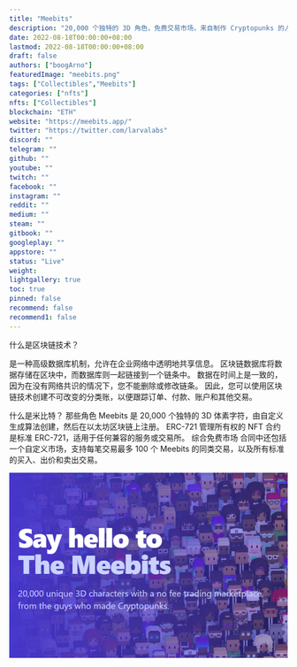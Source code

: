 ```yaml
---
title: "Meebits"
description: "20,000 个独特的 3D 角色，免费交易市场，来自制作 Cryptopunks 的人."
date: 2022-08-18T00:00:00+08:00
lastmod: 2022-08-18T00:00:00+08:00
draft: false
authors: ["boogArno"]
featuredImage: "meebits.png"
tags: ["Collectibles","Meebits"]
categories: ["nfts"]
nfts: ["Collectibles"]
blockchain: "ETH"
website: "https://meebits.app/"
twitter: "https://twitter.com/larvalabs"
discord: ""
telegram: ""
github: ""
youtube: ""
twitch: ""
facebook: ""
instagram: ""
reddit: ""
medium: ""
steam: ""
gitbook: ""
googleplay: ""
appstore: ""
status: "Live"
weight: 
lightgallery: true
toc: true
pinned: false
recommend: false
recommend1: false
---
```

什么是区块链技术？

是一种高级数据库机制，允许在企业网络中透明地共享信息。 区块链数据库将数据存储在区块中，而数据库则一起链接到一个链条中。 数据在时间上是一致的，因为在没有网络共识的情况下，您不能删除或修改链条。 因此，您可以使用区块链技术创建不可改变的分类账，以便跟踪订单、付款、账户和其他交易。

什么是米比特？
那些角色
Meebits 是 20,000 个独特的 3D 体素字符，由自定义生成算法创建，然后在以太坊区块链上注册。
ERC-721
管理所有权的 NFT 合约是标准 ERC-721，适用于任何兼容的服务或交易所。
综合免费市场
合同中还包括一个自定义市场，支持每笔交易最多 100 个 Meebits 的同类交易，以及所有标准的买入、出价和卖出交易。

![meebits-dapp-collectibles-ethereum-image1_276aa1d03d7199a92c08198a94c30c3c](meebits-dapp-collectibles-ethereum-image1_276aa1d03d7199a92c08198a94c30c3c.png)